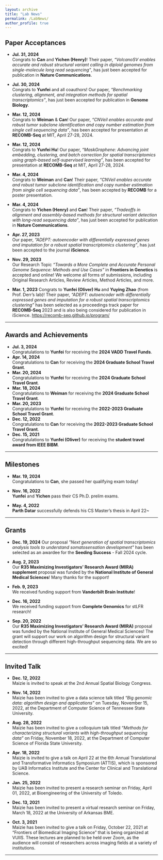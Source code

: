 ```yaml
---
layout: archive
title: "Lab News"
permalink: /LabNews/
author_profile: true
---
```


## Paper Acceptances

- **Jul. 31, 2024**  
  Congrats to **Can** and **Yichen (Henry)**! Their paper, *“VolcanoSV enables accurate and robust structural variant calling in diploid genomes from single-molecule long read sequencing”*, has just been accepted for publication in **Nature Communications**.
  
- **Jul. 30, 2024**  
  Congrats to **Yunfei** and all coauthors! Our paper, *“Benchmarking clustering, alignment, and integration methods for spatial transcriptomics”*, has just been accepted for publication in **Genome Biology**.

- **Mar. 12, 2024**  
  Congrats to **Weiman** & **Can**! Our paper, *“CNVeil enables accurate and robust tumor subclone identification and copy number estimation from single cell sequencing data”*, has been accepted for presentation at **RECOMB-Seq** at MIT, April 27-28, 2024.

- **Mar. 12, 2024**  
  Congrats to **Yunfei Hu**! Our paper, *“MaskGraphene: Advancing joint embedding, clustering, and batch correction for spatial transcriptomics using graph-based self-supervised learning”*, has been accepted for presentation at **RECOMB-Seq** at MIT, April 27-28, 2024.

- **Mar. 4, 2024**  
  Congrats to **Weiman** and **Can**! Their paper, *“CNVeil enables accurate and robust tumor subclone identification and copy number estimation from single cell sequencing data”*, has been accepted by **RECOMB** for a poster presentation.

- **Mar. 4, 2024**  
  Congrats to **Yichen (Henry)** and **Can**! Their paper, *“Tradeoffs in alignment and assembly-based methods for structural variant detection with long-read sequencing data”*, has just been accepted for publication in **Nature Communications**.

- **Apr. 27, 2023**  
  Our paper, *“ADEPT: autoencoder with differentially expressed genes and imputation for a robust spatial transcriptomics clustering”*, has just been accepted to the journal **iScience**.

- **Nov. 29, 2023**  
  Our Research Topic *“Towards a More Complete and Accurate Personal Genome Sequence: Methods and Use Cases”* in **Frontiers in Genetics** is accepted and online! We welcome all forms of submissions, including Original Research Articles, Review Articles, Method Articles, and more.

- **Mar. 1, 2023**
  Congrats to **Yunfei (Oliver) Hu** and **Yuying Zhao** (from Prof. Derr’s lab)! Their paper, *“ADEPT: autoencoder with differentially expressed genes and imputation for a robust spatial transcriptomics clustering”* has been selected as a proceedings track paper for **RECOMB-Seq** 2023 and is also being considered for publication in iScience. https://recomb-seq.github.io/program/  

---

## Awards and Achievements

- **Jul. 3, 2024**  
  Congratulations to **Yunfei** for receiving the **2024 VADD Travel Funds**.
- **Apr. 14, 2024**  
  Congratulations to **Can** for receiving the **2024 Graduate School Travel Grant**.
- **Mar. 20, 2024**  
  Congratulations to **Yunfei** for receiving the **2024 Graduate School Travel Grant**.
- **Mar. 18, 2024**  
  Congratulations to **Weiman** for receiving the **2024 Graduate School Travel Grant**.
- **Mar. 20, 2023**  
  Congratulations to **Yunfei** for receiving the **2022-2023 Graduate School Travel Grant**.
- **Dec. 12, 2022**    
  Congratulations to **Can** for receiving the **2022-2023 Graduate School Travel Grant**.
- **Dec. 15, 2021**     
  Congratulations to **Yunfei (Oliver)** for receiving the **student travel award from IEEE BIBM**.
---

## Milestones

- **Mar. 19, 2024**  
  Congratulations to **Can**, she passed her qualifying exam today!

- **Nov. 16, 2022**  
  **Yunfei** and **Yichen** pass their CS Ph.D. prelim exams.

- **May. 4, 2022**  
  **Parth Datar** successfully defends his CS Master’s thesis in April 22~

---


## Grants
- **Dec. 19, 2024**
  Our proposal *"Next generation of spatial transcriptomics analysis tools to understand somatosensation development"* has been selected as an awardee for the **Seeding Success** -  Fall 2024 cycle.
  
- **Aug. 2, 2023**     
  Our **R35 Maximizing Investigators’ Research Award (MIRA) supplement** proposal was funded by the **National Institute of General Medical Sciences**! Many thanks for the support!

- **Feb. 9, 2023**   
  We received funding support from **Vanderbilt Brain Institute**!

- **Dec. 16, 2022**    
  We received funding support from **Complete Genomics** for stLFR research!

- **Sep. 20, 2022**    
  Our **R35 Maximizing Investigators’ Research Award (MIRA)** proposal was funded by the National Institute of General Medical Sciences! The grant will support our work on algorithm design for structural variant detection through different high-throughput sequencing data. We are so excited!

---


## Invited Talk

- **Dec. 12, 2022**  
  Maizie is invited to speak at the 2nd Annual Spatial Biology Congress.

- **Nov. 14, 2022**   
  Maizie has been invited to give a data science talk titled *“Big genomic data: algorithm design and applications”* on Tuesday, November 15, 2022, at the Department of Computer Science of Tennessee State University.

- **Aug. 28, 2022**     
  Maizie has been invited to give a colloquium talk titled *“Methods for characterizing structural variants with high-throughput sequencing data”* on Friday, November 18, 2022, at the Department of Computer Science of Florida State University.

- **Apr. 18, 2022**    
  Maizie is invited to give a talk on April 22 at the 6th Annual Translational and Transformative Informatics Symposium (ATTIS), which is sponsored by UAB Informatics Institute and the Center for Clinical and Translational Science. 

- **Jan. 25, 2022**    
  Maizie has been invited to present a research seminar on Friday, April 01, 2022, at Bioengineering of the University of Toledo.  
  
- **Dec. 13, 2021**    
  Maizie has been invited to present a virtual research seminar on Friday, March 18, 2022 at the University of Arkansas BME.

- **Oct. 3, 2021**    
  Maizie has been invited to give a talk on Friday, October 22, 2021 at “Frontiers of Biomedical Imaging Science” that is being organized at VUIIS. These lectures are planned to be held over Zoom, as the audience will consist of researchers across imaging fields at a variety of institutions.

---

